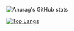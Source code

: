 ![Anurag's GitHub stats](https://github-readme-stats.vercel.app/api?username=Ziiron1&show_icons=true&theme=dark)


[![Top Langs](https://github-readme-stats.vercel.app/api/top-langs/?username=Ziiron1&layout=compact)](https://github.com/anuraghazra/github-readme-stats)
